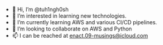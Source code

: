 - 👋 Hi, I’m @tuh1ngh0sh
- 👀 I’m interested in learning new technologies.
- 🌱 I’m currently learning AWS and various CI/CD pipelines.
- 💞️ I’m looking to collaborate on AWS and Python
- 📫 I can be reached at enact.09-musings@icloud.com

<!---
tuh1ngh0sh/tuh1ngh0sh is a ✨ special ✨ repository because its `README.md` (this file) appears on your GitHub profile.
You can click the Preview link to take a look at your changes.
--->
